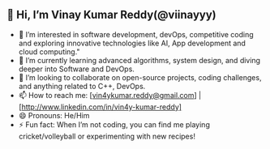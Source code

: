 ## 👋 Hi, I’m Vinay Kumar Reddy(@viinayyy)
- 👀 I’m interested in software development, devOps, competitive coding and exploring innovative technologies like AI, App development and cloud computing."
- 🌱 I’m currently learning advanced algorithms, system design, and diving deeper into Software and DevOps.
- 💞️ I’m looking to collaborate on open-source projects, coding challenges, and anything related to C++, DevOps.
- 📫 How to reach me: [vin4ykumar.reddy@gmail.com] | [http://www.linkedin.com/in/vin4y-kumar-reddy]
- 😄 Pronouns: He/Him
- ⚡ Fun fact: When I’m not coding, you can find me playing cricket/volleyball or experimenting with new recipes!

<!---
viinayyy/viinayyy is a ✨ special ✨ repository because its README.md (this file) appears on your GitHub profile.
You can click the Preview link to take a look at your changes.
--->

